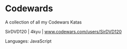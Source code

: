 # Codewards
A collection of all my Codewars Katas

SirDVD120 | 4kyu | www.codewars.com/users/SirDVD120

Languages: JavaScript
